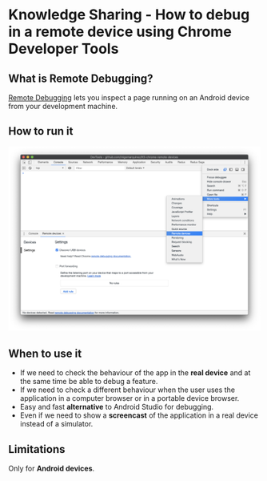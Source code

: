 # Knowledge Sharing - How to debug in a remote device using Chrome Developer Tools

## What is Remote Debugging?

[Remote Debugging](https://developers.google.com/web/tools/chrome-devtools/remote-debugging/) lets you inspect a page running on an Android device from your development machine.

## How to run it

![Open 'Remote Devices' tab](./resources/how-to-open-remote-devices.png?raw=true)

## When to use it

- If we need to check the behaviour of the app in the **real device** and at the same time be able to debug a feature.
- If we need to check a different behaviour when the user uses the application in a computer browser or in a portable device browser.
- Easy and fast **alternative** to Android Studio for debugging.
- Even if we need to show a **screencast** of the application in a real device instead of a simulator.

## Limitations

Only for **Android devices**.

